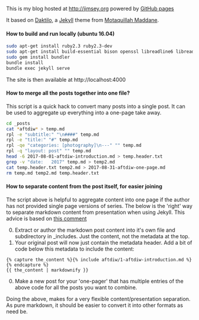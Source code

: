 This is my blog hosted at http://jimsey.org powered by [GitHub pages](https://help.github.com/articles/using-jekyll-with-pages/)

It based on [Daktilo](https://github.com/kronik3r/daktilo), a [Jekyll](http://jekyllrb.com) theme from [Motaquillah Maddane](https://github.com/kronik3r).

#### How to build and run locally (ubuntu 16.04)

```bash
sudo apt-get install ruby2.3 ruby2.3-dev
sudo apt-get install build-essential bison openssl libreadline6 libreadline6-dev curl git-core zlib1g zlib1g-dev libssl-dev libyaml-dev libxml2-dev autoconf libc6-dev ncurses-dev automake libtool
sudo gem install bundler
bundle install
bundle exec jekyll serve
```

The site is then available at http://localhost:4000

#### How to merge all the posts together into one file?

This script is a quick hack to convert many posts into a single post. It can be used to aggregate up everything into a one-page take away.

```bash
cd _posts
cat *aftdiw* > temp.md
rpl -e "subtitle:" "\n####" temp.md
rpl -e "title:" "#" temp.md
rpl -qe "categories: [photography]\n---" "" temp.md
rpl -q "layout: post" "" temp.md
head -6 2017-08-01-aftdiw-introduction.md > temp.header.txt
grep -v "date:   2017" temp.md > temp2.md
cat temp.header.txt temp2.md > 2017-08-31-aftdiw-one-page.md
rm temp.md temp2.md temp.header.txt
```

#### How to separate content from the post itself, for easier joining

The script above is helpful to aggregate content into one page if the author has not provided single page versions of series. The below is the 'right' way to separate markdown content from presentation when using Jekyll. This advice is based on [this comment](https://github.com/jekyll/jekyll/issues/1303#issuecomment-21067548)

0. Extract or author the markdown post content into it's own file and subdirectory in _includes. Just the content, not the metadata at the top.
0. Your original post will now just contain the metadata header. Add a bit of code below this metadata to include the content:
```
{% capture the_content %}{% include aftdiw/1-aftdiw-introduction.md %}{% endcapture %}
{{ the_content | markdownify }}
```
0. Make a new post for your 'one-pager' that has multiple entries of the above code for all the posts you want to combine.

Doing the above, makes for a very flexible content/presentation separation. As pure markdown, it should be easier to convert it into other formats as need be.
